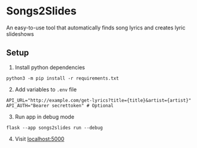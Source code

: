 # Songs2Slides
An easy-to-use tool that automatically finds song lyrics and creates lyric slideshows

## Setup
1. Install python dependencies
```
python3 -m pip install -r requirements.txt
```

2. Add variables to `.env` file
```
API_URL="http://example.com/get-lyrics?title={title}&artist={artist}"
API_AUTH="Bearer secrettoken" # Optional
```

3. Run app in debug mode
```
flask --app songs2slides run --debug
```

4. Visit [localhost:5000](http://localhost:5000)
